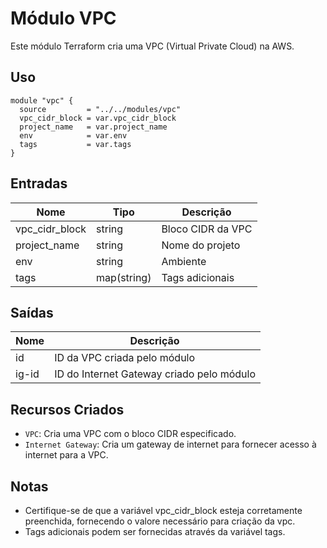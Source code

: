 # Módulo VPC
Este módulo Terraform cria uma VPC (Virtual Private Cloud) na AWS.

## Uso
```hcl
module "vpc" {
  source         = "../../modules/vpc"
  vpc_cidr_block = var.vpc_cidr_block
  project_name   = var.project_name
  env            = var.env
  tags           = var.tags
}
```

## Entradas
| Nome              | Tipo        | Descrição                  |
|-------------------|-------------|----------------------------|
| vpc_cidr_block    | string      | Bloco CIDR da VPC          |
| project_name      | string      | Nome do projeto            |
| env               | string      | Ambiente                   |
| tags              | map(string) | Tags adicionais            |

## Saídas
| Nome    | Descrição                               |
|---------|-----------------------------------------|
| id      | ID da VPC criada pelo módulo             |
| ig-id   | ID do Internet Gateway criado pelo módulo |

## Recursos Criados
- `VPC`: Cria uma VPC com o bloco CIDR especificado.
- `Internet Gateway`: Cria um gateway de internet para fornecer acesso à internet para a VPC.

## Notas
- Certifique-se de que a variável vpc_cidr_block esteja corretamente preenchida, fornecendo o valore necessário para criação da vpc.
- Tags adicionais podem ser fornecidas através da variável tags.